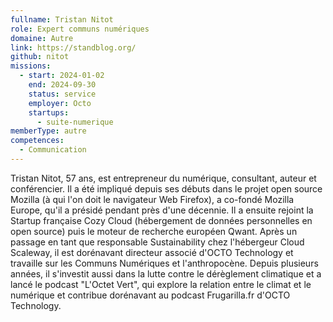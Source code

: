 ```yaml
---
fullname: Tristan Nitot
role: Expert communs numériques
domaine: Autre
link: https://standblog.org/
github: nitot
missions:
  - start: 2024-01-02
    end: 2024-09-30
    status: service
    employer: Octo
    startups:
      - suite-numerique
memberType: autre
competences:
  - Communication
---
```

Tristan Nitot, 57 ans, est entrepreneur du numérique, consultant, auteur et conférencier. Il a été impliqué depuis ses débuts dans le projet open source Mozilla (à qui l'on doit le navigateur Web Firefox), a co-fondé Mozilla Europe, qu'il a présidé pendant près d'une décennie. Il a ensuite rejoint la Startup française Cozy Cloud (hébergement de données personnelles en open source) puis le moteur de recherche européen Qwant. Après un passage en tant que responsable Sustainability chez l'hébergeur Cloud Scaleway, il est dorénavant directeur associé d'OCTO Technology et travaille sur les Communs Numériques et l'anthropocène.
Depuis plusieurs années, il s'investit aussi dans la lutte contre le dérèglement climatique et a lancé le podcast "L'Octet Vert", qui explore la relation entre le climat et le numérique et contribue dorénavant au podcast Frugarilla.fr d'OCTO Technology.